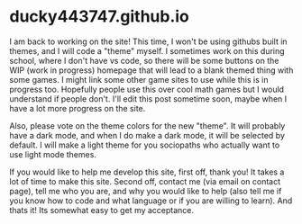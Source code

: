 # ducky443747.github.io
I am back to working on the site! This time, I won't be using githubs built in themes, and I will code a "theme" myself. I sometimes work on this during school, where I don't have vs code, so there will be some buttons on the WIP (work in progress) homepage that will lead to a blank themed thing with some games. I might link some other game sites to use while this is in progress too. Hopefully people use this over cool math games but I would understand if people don't. I'll edit this post sometime soon, maybe when I have a lot more progress on the site. 

Also, please vote on the theme colors for the new "theme". It will probably have a dark mode, and when I do make a dark mode, it will be selected by default. I will make a light theme for you sociopaths who actually want to use light mode themes.

If you would like to help me develop this site, first off, thank you! It takes a lot of time to make this site. Second off, contact me (via email on contact page), tell me who you are, and why you would like to help (also tell me if you know how to code and what language or if you are willing to learn). And thats it! Its somewhat easy to get my acceptance.
